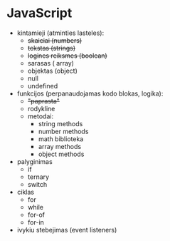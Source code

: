 # JavaScript

-   kintamieji (atminties lasteles):
    - ~~skaiciai (numbers)~~
    - ~~tekstas (strings)~~
    - ~~logines reiksmes (boolean)~~
    - sarasas ( array)
    - objektas (object)
    - null
    - undefined
-   funkcijos (perpanaudojamas kodo blokas, logika):
    - ~~"paprasta"~~
    -  rodykline
    -  metodai:
        -   string methods
        -   number methods
        -   math biblioteka
        -   array methods
        -   object methods
-   palyginimas 
    - if
    - ternary
    - switch
-   ciklas
    - for
    - while
    - for-of
    - for-in
-   ivykiu stebejimas (event listeners)
